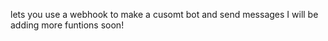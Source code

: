 lets you use a webhook to make a cusomt bot and send messages 
I will be adding more funtions soon!
